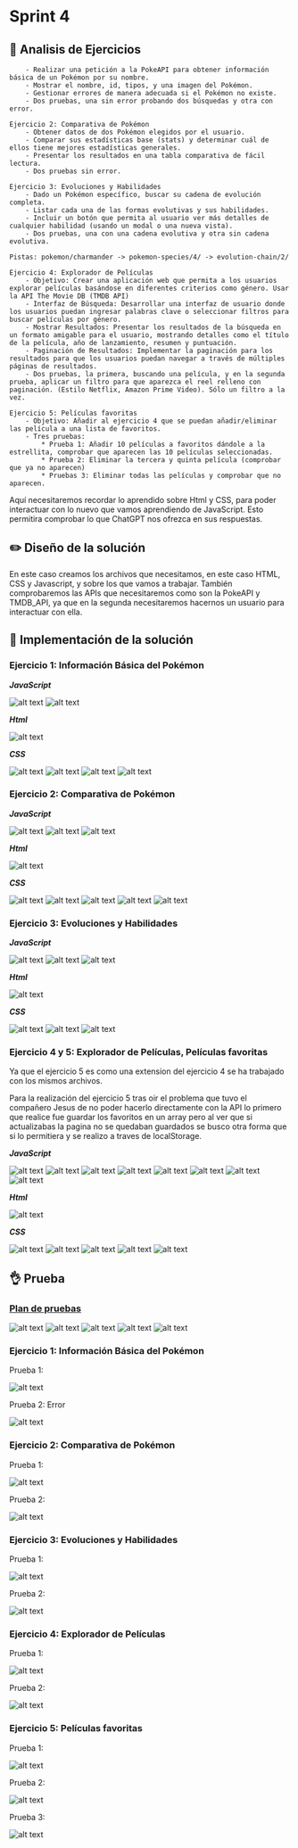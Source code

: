 # Sprint 4

## :microscope: Analisis de Ejercicios

```Ejercicio 1: Información Básica del Pokémon
    - Realizar una petición a la PokeAPI para obtener información básica de un Pokémon por su nombre.
    - Mostrar el nombre, id, tipos, y una imagen del Pokémon.
    - Gestionar errores de manera adecuada si el Pokémon no existe.
    - Dos pruebas, una sin error probando dos búsquedas y otra con error.

Ejercicio 2: Comparativa de Pokémon
    - Obtener datos de dos Pokémon elegidos por el usuario.
    - Comparar sus estadísticas base (stats) y determinar cuál de ellos tiene mejores estadísticas generales.
    - Presentar los resultados en una tabla comparativa de fácil lectura.
    - Dos pruebas sin error.

Ejercicio 3: Evoluciones y Habilidades
    - Dado un Pokémon específico, buscar su cadena de evolución completa.
    - Listar cada una de las formas evolutivas y sus habilidades.
    - Incluir un botón que permita al usuario ver más detalles de cualquier habilidad (usando un modal o una nueva vista).
    - Dos pruebas, una con una cadena evolutiva y otra sin cadena evolutiva.

Pistas: pokemon/charmander -> pokemon-species/4/ -> evolution-chain/2/

Ejercicio 4: Explorador de Películas
    - Objetivo: Crear una aplicación web que permita a los usuarios explorar películas basándose en diferentes criterios como género. Usar la API The Movie DB (TMDB API)
    - Interfaz de Búsqueda: Desarrollar una interfaz de usuario donde los usuarios puedan ingresar palabras clave o seleccionar filtros para buscar películas por género.
    - Mostrar Resultados: Presentar los resultados de la búsqueda en un formato amigable para el usuario, mostrando detalles como el título de la película, año de lanzamiento, resumen y puntuación.
    - Paginación de Resultados: Implementar la paginación para los resultados para que los usuarios puedan navegar a través de múltiples páginas de resultados.
    - Dos pruebas, la primera, buscando una película, y en la segunda prueba, aplicar un filtro para que aparezca el reel relleno con paginación. (Estilo Netflix, Amazon Prime Video). Sólo un filtro a la vez.

Ejercicio 5: Películas favoritas
    - Objetivo: Añadir al ejercicio 4 que se puedan añadir/eliminar las película a una lista de favoritos.
    - Tres pruebas:
        * Prueba 1: Añadir 10 películas a favoritos dándole a la estrellita, comprobar que aparecen las 10 películas seleccionadas.
        * Prueba 2: Eliminar la tercera y quinta película (comprobar que ya no aparecen)
        * Pruebas 3: Eliminar todas las películas y comprobar que no aparecen.
```

Aquí necesitaremos recordar lo aprendido sobre Html y CSS, para poder interactuar con lo nuevo que vamos aprendiendo de JavaScript. Esto permitira comprobar lo que ChatGPT nos ofrezca en sus respuestas.

## :pencil2: Diseño de la solución

En este caso creamos los archivos que necesitamos, en este caso HTML, CSS y Javascript, y sobre los que vamos a trabajar. También comprobaremos las APIs que necesitaremos como son la PokeAPI y TMDB_API, ya que en la segunda necesitaremos hacernos un usuario para interactuar con ella.

## :key: Implementación de la solución

### Ejercicio 1: Información Básica del Pokémon

***JavaScript***

![alt text](/T1/SPRINT%204/Ejercicio1/Recursos/Javascript1_1.png "JavaScript 1")
![alt text](/T1/SPRINT%204/Ejercicio1/Recursos/Javascript1_2.png "JavaScript 2")

***Html***

![alt text](/T1/SPRINT%204/Ejercicio1/Recursos/html1_1.png "Html")

***CSS***

![alt text](/T1/SPRINT%204/Ejercicio1/Recursos/css1_1.png "CSS 1")
![alt text](/T1/SPRINT%204/Ejercicio1/Recursos/css1_2.png "CSS 2")
![alt text](/T1/SPRINT%204/Ejercicio1/Recursos/css1_3.png "CSS 3")
![alt text](/T1/SPRINT%204/Ejercicio1/Recursos/css1_4.png "CSS 4")

### Ejercicio 2: Comparativa de Pokémon

***JavaScript***

![alt text](/T1/SPRINT%204/Ejercicio2/Recursos/javascript1_1.png "JavaScript 1")
![alt text](/T1/SPRINT%204/Ejercicio2/Recursos/javascript1_2.png "JavaScript 2")
![alt text](/T1/SPRINT%204/Ejercicio2/Recursos/javascript1_3.png "JavaScript 3")

***Html***

![alt text](/T1/SPRINT%204/Ejercicio2/Recursos/html1_1.png "Html")

***CSS***

![alt text](/T1/SPRINT%204/Ejercicio2/Recursos/css1_1.png "CSS 1")
![alt text](/T1/SPRINT%204/Ejercicio2/Recursos/css1_2.png "CSS 2")
![alt text](/T1/SPRINT%204/Ejercicio2/Recursos/css1_3.png "CSS 3")
![alt text](/T1/SPRINT%204/Ejercicio2/Recursos/css1_4.png "CSS 4")
![alt text](/T1/SPRINT%204/Ejercicio2/Recursos/css1_5.png "CSS 5")

### Ejercicio 3: Evoluciones y Habilidades

***JavaScript***

![alt text](/T1/SPRINT%204/Ejercicio3/Recursos/javascript1_1.png "JavaScript 1")
![alt text](/T1/SPRINT%204/Ejercicio3/Recursos/javascript1_2.png "JavaScript 2")
![alt text](/T1/SPRINT%204/Ejercicio3/Recursos/javascript1_3.png "JavaScript 3")

***Html***

![alt text](/T1/SPRINT%204/Ejercicio3/Recursos/html1_1.png "Html")

***CSS***

![alt text](/T1/SPRINT%204/Ejercicio3/Recursos/css1_1.png "CSS 1")
![alt text](/T1/SPRINT%204/Ejercicio3/Recursos/css1_2.png "CSS 2")
![alt text](/T1/SPRINT%204/Ejercicio3/Recursos/css1_3.png "CSS 3")

### Ejercicio 4 y 5: Explorador de Películas, Películas favoritas

Ya que el ejercicio 5 es como una extension del ejercicio 4 se ha trabajado con los mismos archivos.

Para la realización del ejercicio 5 tras oir el problema que tuvo el compañero Jesus de no poder hacerlo directamente con la API lo primero que realice fue guardar los favoritos en un array pero al ver que si actualizabas la pagina no se quedaban guardados se busco otra forma que si lo permitiera y se realizo a traves de localStorage.

***JavaScript***

![alt text](/T1/SPRINT%204/Ejercicio4/Recursos/javascript1_1.png "JavaScript 1")
![alt text](/T1/SPRINT%204/Ejercicio4/Recursos/javascript1_2.png "JavaScript 2")
![alt text](/T1/SPRINT%204/Ejercicio4/Recursos/javascript1_3.png "JavaScript 3")
![alt text](/T1/SPRINT%204/Ejercicio4/Recursos/javascript1_4.png "JavaScript 3")
![alt text](/T1/SPRINT%204/Ejercicio4/Recursos/javascript1_5.png "JavaScript 3")
![alt text](/T1/SPRINT%204/Ejercicio4/Recursos/javascript1_6.png "JavaScript 3")
![alt text](/T1/SPRINT%204/Ejercicio4/Recursos/javascript1_7.png "JavaScript 3")
![alt text](/T1/SPRINT%204/Ejercicio4/Recursos/javascript1_8.png "JavaScript 3")

***Html***

![alt text](/T1/SPRINT%204/Ejercicio4/Recursos/html1_1.png "Html")

***CSS***

![alt text](/T1/SPRINT%204/Ejercicio4/Recursos/css1_1.png "CSS 1")
![alt text](/T1/SPRINT%204/Ejercicio4/Recursos/css1_2.png "CSS 2")
![alt text](/T1/SPRINT%204/Ejercicio4/Recursos/css1_3.png "CSS 3")
![alt text](/T1/SPRINT%204/Ejercicio4/Recursos/css1_4.png "CSS 4")
![alt text](/T1/SPRINT%204/Ejercicio4/Recursos/css1_5.png "CSS 5")

## :ok_hand: Prueba

### [Plan de pruebas](https://github.com/FernandoTiradosG/DAWEC/blob/main/T1/SPRINT%204/Test_Plan_Script4.xlsx)

![alt text](/T1/SPRINT%204/Ejercicio1/Recursos/Test_de_Prueba_1.png "PruebaTest1")
![alt text](/T1/SPRINT%204/Ejercicio2/Recursos/Test_de_Prueba_2.png "PruebaTest2")
![alt text](/T1/SPRINT%204/Ejercicio3/Recursos/Test_de_Prueba_3.png "PruebaTest3")
![alt text](/T1/SPRINT%204/Ejercicio4/Recursos/Test_de_Prueba_4.png "PruebaTest4")
![alt text](/T1/SPRINT%204/Ejercicio5/Recursos/Test_de_Prueba_5.png "PruebaTest5")

### Ejercicio 1: Información Básica del Pokémon

Prueba 1:

![alt text](/T1/SPRINT%204/Ejercicio1/Recursos/Pokemon1Prueba1.gif "Prueba 1")

Prueba 2: Error

![alt text](/T1/SPRINT%204/Ejercicio1/Recursos/Pokemon1Prueba2.gif "Prueba 2 Error")

### Ejercicio 2: Comparativa de Pokémon

Prueba 1:

![alt text](/T1/SPRINT%204/Ejercicio2/Recursos/Pokemon2Prueba1.gif "Prueba 1")

Prueba 2:

![alt text](/T1/SPRINT%204/Ejercicio2/Recursos/Pokemon2Prueba2.gif "Prueba 2")

### Ejercicio 3: Evoluciones y Habilidades

Prueba 1:

![alt text](/T1/SPRINT%204/Ejercicio3/Recursos/Pokemon3Prueba1.gif "Prueba 1")

Prueba 2:

![alt text](/T1/SPRINT%204/Ejercicio3/Recursos/Pokemon3Prueba2.gif "Prueba 2")

### Ejercicio 4: Explorador de Películas

Prueba 1:

![alt text](/T1/SPRINT%204/Ejercicio4/Recursos/Movie1Prueba1.gif "Prueba 1")

Prueba 2:

![alt text](/T1/SPRINT%204/Ejercicio4/Recursos/Movie1Prueba2.gif "Prueba 2")

### Ejercicio 5: Películas favoritas

Prueba 1:

![alt text](/T1/SPRINT%204/Ejercicio5/Recursos/Movie2Prueba1.gif "Prueba 1")

Prueba 2:

![alt text](/T1/SPRINT%204/Ejercicio5/Recursos/Movie2Prueba2.gif "Prueba 2")

Prueba 3:

![alt text](/T1/SPRINT%204/Ejercicio5/Recursos/Movie2Prueba3.gif "Prueba 3")
